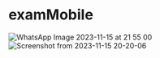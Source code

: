 # examMobile
![WhatsApp Image 2023-11-15 at 21 55 00](https://github.com/eddamnatikram/examMobile/assets/134066023/93f175da-1250-4bcb-9dac-a5cd5c0b3199)
![Screenshot from 2023-11-15 20-20-06](https://github.com/eddamnatikram/examMobile/assets/134066023/887d95b5-9d45-4c83-a33f-d645b1456ba5)
